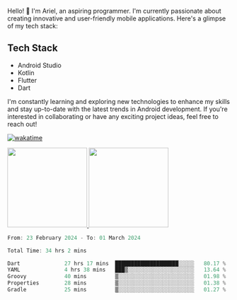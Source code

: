 Hello! 👋 I'm Ariel, an aspiring programmer. I'm currently passionate about creating innovative and user-friendly mobile applications. Here's a glimpse of my tech stack:

## Tech Stack

- Android Studio
- Kotlin
- Flutter
- Dart

I'm constantly learning and exploring new technologies to enhance my skills and stay up-to-date with the latest trends in Android development. If you're interested in collaborating or have any exciting project ideas, feel free to reach out!

[![wakatime](https://wakatime.com/badge/user/3a9424b2-a7e9-45b1-b004-c0da731ae6d1.svg)](https://wakatime.com/@3a9424b2-a7e9-45b1-b004-c0da731ae6d1)

<p align="left">
<a href="https://github.com/MattRiel">
  <img height="180em" src="https://github-readme-stats-eight-theta.vercel.app/api?username=MattRiel&show_icons=true&theme=dark&include_all_commits=true&count_private=true"/>
  <img height="180em" src="https://github-readme-stats-eight-theta.vercel.app/api/top-langs/?username=MattRiel&layout=compact&langs_count=8&theme=dark"/>
</a>
</p>

<!-- <img width="63.5%" src="https://github-readme-stats.vercel.app/api/wakatime?username=arielmatius&layuout=compact&theme=nightowl&v=2&hide_border=true" alt="Wakatime Stats" /> -->


<!--START_SECTION:waka-->

```dart
From: 23 February 2024 - To: 01 March 2024

Total Time: 34 hrs 2 mins

Dart              27 hrs 17 mins  ████████████████████░░░░░   80.17 %
YAML              4 hrs 38 mins   ███▒░░░░░░░░░░░░░░░░░░░░░   13.64 %
Groovy            40 mins         ▒░░░░░░░░░░░░░░░░░░░░░░░░   01.98 %
Properties        28 mins         ▒░░░░░░░░░░░░░░░░░░░░░░░░   01.38 %
Gradle            25 mins         ▒░░░░░░░░░░░░░░░░░░░░░░░░   01.27 %
```

<!--END_SECTION:waka-->
